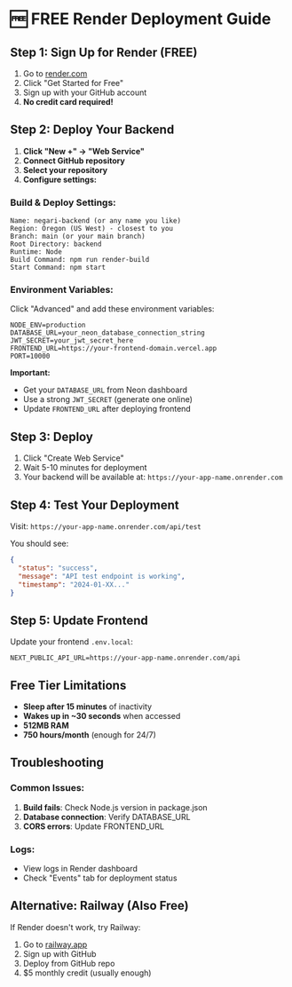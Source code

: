 # 🆓 FREE Render Deployment Guide

## Step 1: Sign Up for Render (FREE)

1. Go to [render.com](https://render.com)
2. Click "Get Started for Free"
3. Sign up with your GitHub account
4. **No credit card required!**

## Step 2: Deploy Your Backend

1. **Click "New +" → "Web Service"**
2. **Connect GitHub repository**
3. **Select your repository**
4. **Configure settings:**

### Build & Deploy Settings:
```
Name: negari-backend (or any name you like)
Region: Oregon (US West) - closest to you
Branch: main (or your main branch)
Root Directory: backend
Runtime: Node
Build Command: npm run render-build
Start Command: npm start
```

### Environment Variables:
Click "Advanced" and add these environment variables:

```
NODE_ENV=production
DATABASE_URL=your_neon_database_connection_string
JWT_SECRET=your_jwt_secret_here
FRONTEND_URL=https://your-frontend-domain.vercel.app
PORT=10000
```

**Important:** 
- Get your `DATABASE_URL` from Neon dashboard
- Use a strong `JWT_SECRET` (generate one online)
- Update `FRONTEND_URL` after deploying frontend

## Step 3: Deploy

1. Click "Create Web Service"
2. Wait 5-10 minutes for deployment
3. Your backend will be available at: `https://your-app-name.onrender.com`

## Step 4: Test Your Deployment

Visit: `https://your-app-name.onrender.com/api/test`

You should see:
```json
{
  "status": "success",
  "message": "API test endpoint is working",
  "timestamp": "2024-01-XX..."
}
```

## Step 5: Update Frontend

Update your frontend `.env.local`:
```
NEXT_PUBLIC_API_URL=https://your-app-name.onrender.com/api
```

## Free Tier Limitations

- **Sleep after 15 minutes** of inactivity
- **Wakes up in ~30 seconds** when accessed
- **512MB RAM**
- **750 hours/month** (enough for 24/7)

## Troubleshooting

### Common Issues:
1. **Build fails**: Check Node.js version in package.json
2. **Database connection**: Verify DATABASE_URL
3. **CORS errors**: Update FRONTEND_URL

### Logs:
- View logs in Render dashboard
- Check "Events" tab for deployment status

## Alternative: Railway (Also Free)

If Render doesn't work, try Railway:
1. Go to [railway.app](https://railway.app)
2. Sign up with GitHub
3. Deploy from GitHub repo
4. $5 monthly credit (usually enough)
